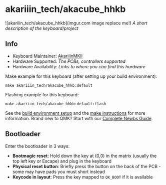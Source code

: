 # akariiin_tech/akacube_hhkb

![akariiin_tech/akacube_hhkb](imgur.com image replace me!)
*A short description of the keyboard/project*

## Info

* Keyboard Maintainer: [AkariiinMKII](https://github.com/AkariiinMKII)
* Hardware Supported: *The PCBs, controllers supported*
* Hardware Availability: *Links to where you can find this hardware*

Make example for this keyboard (after setting up your build environment):

    make akariiin_tech/akacube_hhkb:default

Flashing example for this keyboard:

    make akariiin_tech/akacube_hhkb:default:flash

See the [build environment setup](https://docs.qmk.fm/#/getting_started_build_tools) and the [make instructions](https://docs.qmk.fm/#/getting_started_make_guide) for more information. Brand new to QMK? Start with our [Complete Newbs Guide](https://docs.qmk.fm/#/newbs).

## Bootloader

Enter the bootloader in 3 ways:

* **Bootmagic reset**: Hold down the key at (0,0) in the matrix (usually the top left key or Escape) and plug in the keyboard
* **Physical reset button**: Briefly press the button on the back of the PCB - some may have pads you must short instead
* **Keycode in layout**: Press the key mapped to `QK_BOOT` if it is available
